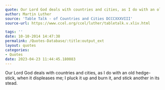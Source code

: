 ```yaml
---
quote: Our Lord God deals with countries and cities, as I do with an old hedge-stick, when it displeases me; I pluck it up and burn it, and stick another in its stead.
author: Martin Luther
source: 'Table Talk - of Countries and Cities DCCCXXXVIII'
source-url: https://www.ccel.org/ccel/luther/tabletalk.v.xliv.html

tags: ''
date: 10-10-2014 14:47:38
permalink: /Quotes-Database/:title:output_ext
layout: quotes
categories:
- Quotes
date: 2023-04-23 11:44:45.180083
---
```

Our Lord God deals with countries and cities, as I do with an old hedge-stick, when it displeases me; I pluck it up and burn it, and stick another in its stead.